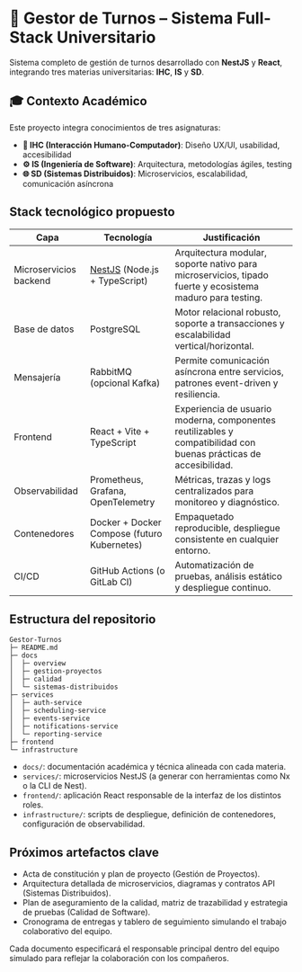 # 🎯 Gestor de Turnos – Sistema Full-Stack Universitario

Sistema completo de gestión de turnos desarrollado con **NestJS** y **React**, integrando tres materias universitarias: **IHC**, **IS** y **SD**.

## 🎓 **Contexto Académico**

Este proyecto integra conocimientos de tres asignaturas:

- **🎨 IHC (Interacción Humano-Computador)**: Diseño UX/UI, usabilidad, accesibilidad
- **⚙️ IS (Ingeniería de Software)**: Arquitectura, metodologías ágiles, testing 
- **🌐 SD (Sistemas Distribuidos)**: Microservicios, escalabilidad, comunicación asíncrona

## Stack tecnológico propuesto

| Capa | Tecnología | Justificación |
| --- | --- | --- |
| Microservicios backend | [NestJS](https://nestjs.com/) (Node.js + TypeScript) | Arquitectura modular, soporte nativo para microservicios, tipado fuerte y ecosistema maduro para testing. |
| Base de datos | PostgreSQL | Motor relacional robusto, soporte a transacciones y escalabilidad vertical/horizontal. |
| Mensajería | RabbitMQ (opcional Kafka) | Permite comunicación asíncrona entre servicios, patrones event-driven y resiliencia. |
| Frontend | React + Vite + TypeScript | Experiencia de usuario moderna, componentes reutilizables y compatibilidad con buenas prácticas de accesibilidad. |
| Observabilidad | Prometheus, Grafana, OpenTelemetry | Métricas, trazas y logs centralizados para monitoreo y diagnóstico. |
| Contenedores | Docker + Docker Compose (futuro Kubernetes) | Empaquetado reproducible, despliegue consistente en cualquier entorno. |
| CI/CD | GitHub Actions (o GitLab CI) | Automatización de pruebas, análisis estático y despliegue continuo. |

## Estructura del repositorio

```
Gestor-Turnos
├─ README.md
├─ docs
│  ├─ overview
│  ├─ gestion-proyectos
│  ├─ calidad
│  └─ sistemas-distribuidos
├─ services
│  ├─ auth-service
│  ├─ scheduling-service
│  ├─ events-service
│  ├─ notifications-service
│  └─ reporting-service
├─ frontend
└─ infrastructure
```

- `docs/`: documentación académica y técnica alineada con cada materia.
- `services/`: microservicios NestJS (a generar con herramientas como Nx o la CLI de Nest).
- `frontend/`: aplicación React responsable de la interfaz de los distintos roles.
- `infrastructure/`: scripts de despliegue, definición de contenedores, configuración de observabilidad.

## Próximos artefactos clave

- Acta de constitución y plan de proyecto (Gestión de Proyectos).
- Arquitectura detallada de microservicios, diagramas y contratos API (Sistemas Distribuidos).
- Plan de aseguramiento de la calidad, matriz de trazabilidad y estrategia de pruebas (Calidad de Software).
- Cronograma de entregas y tablero de seguimiento simulando el trabajo colaborativo del equipo.

Cada documento especificará el responsable principal dentro del equipo simulado para reflejar la colaboración con los compañeros.
